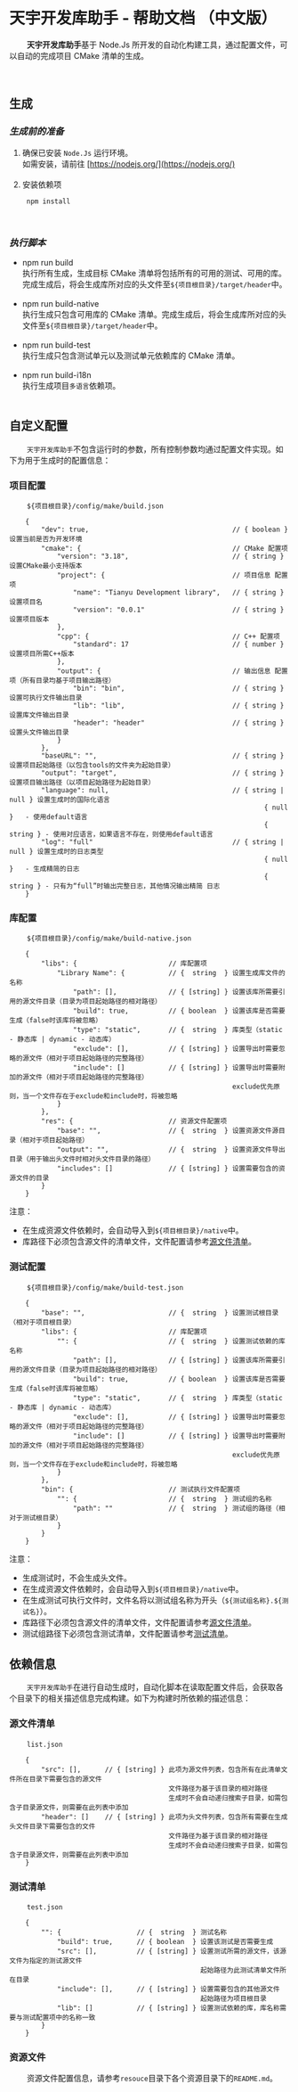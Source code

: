 # 天宇开发库助手 - 帮助文档 （中文版）

&nbsp;&nbsp;&nbsp;&nbsp;&nbsp;&nbsp;&nbsp;&nbsp;**天宇开发库助手**基于 Node.Js 所开发的自动化构建工具，通过配置文件，可以自动的完成项目 CMake 清单的生成。

&nbsp;

## **生成**

### _生成前的准备_

1. 确保已安装 `Node.Js` 运行环境。  
   如需安装，请前往 [https://nodejs.org/](https://nodejs.org/)  
   &nbsp;
2. 安装依赖项
   ```
    npm install
   ```
   &nbsp;

### _执行脚本_

- npm run build  
   执行所有生成，生成目标 CMake 清单将包括所有的可用的测试、可用的库。完成生成后，将会生成库所对应的头文件至`${项目根目录}/target/header`中。  
  &nbsp;
- npm run build-native  
   执行生成只包含可用库的 CMake 清单。完成生成后，将会生成库所对应的头文件至`${项目根目录}/target/header`中。  
  &nbsp;
- npm run build-test  
   执行生成只包含测试单元以及测试单元依赖库的 CMake 清单。  
  &nbsp;
- npm run build-i18n  
  执行生成项目`多语言`依赖项。  
  &nbsp;

## **自定义配置**

&nbsp;&nbsp;&nbsp;&nbsp;&nbsp;&nbsp;&nbsp;&nbsp;`天宇开发库助手`不包含运行时的参数，所有控制参数均通过配置文件实现。如下为用于生成时的配置信息：

### 项目配置

&nbsp;&nbsp;&nbsp;&nbsp;&nbsp;&nbsp;&nbsp;&nbsp;`${项目根目录}/config/make/build.json`

```
    {
        "dev": true,                                    // { boolean }  设置当前是否为开发环境
        "cmake": {                                      // CMake 配置项
            "version": "3.18",                          // { string }   设置CMake最小支持版本
            "project": {                                // 项目信息 配置项
                "name": "Tianyu Development library",   // { string }   设置项目名
                "version": "0.0.1"                      // { string }   设置项目版本
            },
            "cpp": {                                    // C++ 配置项
                "standard": 17                          // { number }   设置项目所需C++版本
            },
            "output": {                                 // 输出信息 配置项（所有目录均基于项目输出路径）
                "bin": "bin",                           // { string }   设置可执行文件输出目录
                "lib": "lib",                           // { string }   设置库文件输出目录
                "header": "header"                      // { string }   设置头文件输出目录
            }
        },
        "baseURL": "",                                  // { string }   设置项目起始路径（以包含tools的文件夹为起始目录）
        "output": "target",                             // { string }   设置项目输出路径（以项目起始路径为起始目录）
        "language": null,                               // { string | null } 设置生成时的国际化语言
                                                                { null }   - 使用default语言
                                                                { string } - 使用对应语言，如果语言不存在，则使用default语言
        "log": "full"                                   // { string | null } 设置生成时的日志类型
                                                                { null }   - 生成精简的日志
                                                                { string } - 只有为“full”时输出完整日志，其他情况输出精简 日志
    }
```

### 库配置

&nbsp;&nbsp;&nbsp;&nbsp;&nbsp;&nbsp;&nbsp;&nbsp;`${项目根目录}/config/make/build-native.json`

```
    {
        "libs": {                       // 库配置项
            "Library Name": {           // {  string  } 设置生成库文件的名称
                "path": [],             // { [string] } 设置该库所需要引用的源文件目录（目录为项目起始路径的相对路径）
                "build": true,          // { boolean  } 设置该库是否需要生成（false时该库将被忽略）
                "type": "static",       // {  string  } 库类型（static - 静态库 | dynamic - 动态库）
                "exclude": [],          // { [string] } 设置导出时需要忽略的源文件（相对于项目起始路径的完整路径）
                "include": []           // { [string] } 设置导出时需要附加的源文件（相对于项目起始路径的完整路径）
                                                        exclude优先原则，当一个文件存在于exclude和include时，将被忽略
            }
        },
        "res": {                        // 资源文件配置项
            "base": "",                 // {  string  } 设置资源文件源目录（相对于项目起始路径）
            "output": "",               // {  string  } 设置资源文件导出目录（用于输出头文件时相对头文件目录的路径）
            "includes": []              // { [string] } 设置需要包含的资源文件的目录
        }
    }

```

注意：

- 在生成资源文件依赖时，会自动导入到`${项目根目录}/native`中。
- 库路径下必须包含源文件的清单文件，文件配置请参考[源文件清单](#src_list)。

### 测试配置

&nbsp;&nbsp;&nbsp;&nbsp;&nbsp;&nbsp;&nbsp;&nbsp;`${项目根目录}/config/make/build-test.json`

```
    {
        "base": "",                     // {  string  } 设置测试根目录（相对于项目根目录）
        "libs": {                       // 库配置项
            "": {                       // {  string  } 设置测试依赖的库名称
                "path": [],             // { [string] } 设置该库所需要引用的源文件目录（目录为项目起始路径的相对路径）
                "build": true,          // { boolean  } 设置该库是否需要生成（false时该库将被忽略）
                "type": "static",       // {  string  } 库类型（static - 静态库 | dynamic - 动态库）
                "exclude": [],          // { [string] } 设置导出时需要忽略的源文件（相对于项目起始路径的完整路径）
                "include": []           // { [string] } 设置导出时需要附加的源文件（相对于项目起始路径的完整路径）
                                                        exclude优先原则，当一个文件存在于exclude和include时，将被忽略
            }
        },
        "bin": {                        // 测试执行文件配置项
            "": {                       // {  string  } 测试组的名称
                "path": ""              // {  string  } 测试组的路径（相对于测试根目录）
            }
        }
    }
```

注意：

- 生成测试时，不会生成头文件。
- 在生成资源文件依赖时，会自动导入到`${项目根目录}/native`中。
- 在生成测试可执行文件时，文件名将以测试组名称为开头（`${测试组名称}.${测试名}`）。
- 库路径下必须包含源文件的清单文件，文件配置请参考[源文件清单](#src_list)。
- 测试组路径下必须包含测试清单，文件配置请参考[测试清单](#test_list)。

## **依赖信息**

&nbsp;&nbsp;&nbsp;&nbsp;&nbsp;&nbsp;&nbsp;&nbsp;`天宇开发库助手`在进行自动生成时，自动化脚本在读取配置文件后，会获取各个目录下的相关描述信息完成构建。如下为构建时所依赖的描述信息：

### <span id="src_list">源文件清单</span>

&nbsp;&nbsp;&nbsp;&nbsp;&nbsp;&nbsp;&nbsp;&nbsp;`list.json`

```
    {
        "src": [],      // { [string] } 此项为源文件列表，包含所有在此清单文件所在目录下需要包含的源文件
                                        文件路径为基于该目录的相对路径
                                        生成时不会自动递归搜索子目录，如需包含子目录源文件，则需要在此列表中添加
        "header": []    // { [string] } 此项为头文件列表，包含所有需要在生成头文件目录下需要包含的文件
                                        文件路径为基于该目录的相对路径
                                        生成时不会自动递归搜索子目录，如需包含子目录源文件，则需要在此列表中添加
    }
```

### <span id="test_list">测试清单</span>

&nbsp;&nbsp;&nbsp;&nbsp;&nbsp;&nbsp;&nbsp;&nbsp;`test.json`

```
    {
        "": {                   // {  string  } 测试名称
            "build": true,      // { boolean  } 设置该测试是否需要生成
            "src": [],          // { [string] } 设置测试所需的源文件，该源文件为指定的测试源文件
                                                起始路径为此测试清单文件所在目录
            "include": [],      // { [string] } 设置需要包含的其他源文件
                                                起始路径为项目根目录
            "lib": []           // { [string] } 设置测试依赖的库，库名称需要与测试配置项中的名称一致
        }
    }
```

### 资源文件

&nbsp;&nbsp;&nbsp;&nbsp;&nbsp;&nbsp;&nbsp;&nbsp;资源文件配置信息，请参考`resouce`目录下各个资源目录下的`README.md`。
